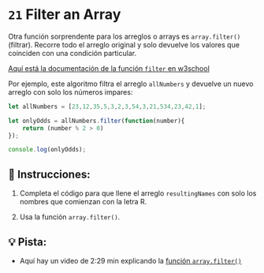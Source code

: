 # `21` Filter an Array

Otra función sorprendente para los arreglos o arrays es `array.filter()` (filtrar). Recorre todo el arreglo original y solo devuelve los valores que coinciden con una condición particular.

[Aquí está la documentación de la función `filter` en w3school](https://www.w3schools.com/jsref/jsref_filter.asp)

Por ejemplo, este algoritmo filtra el arreglo `allNumbers` y devuelve un nuevo arreglo con solo los números impares:

```js
let allNumbers = [23,12,35,5,3,2,3,54,3,21,534,23,42,1];

let onlyOdds = allNumbers.filter(function(number){
	return (number % 2 > 0)
});

console.log(onlyOdds);
```

## 📝 Instrucciones:

1. Completa el código para que llene el arreglo `resultingNames` con solo los nombres que comienzan con la letra R.

2. Usa la función `array.filter()`.

## 💡 Pista:

+ Aquí hay un video de 2:29 min explicando la [función `array.filter()`](https://www.youtube.com/watch?v=0qsFDFC2oEE9)
